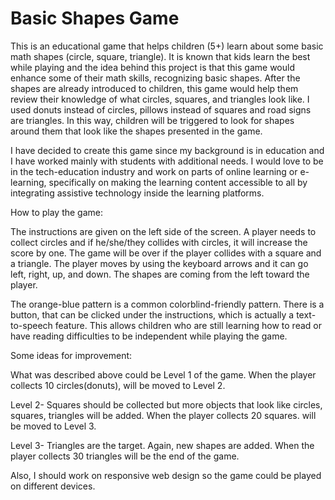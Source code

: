 # Basic Shapes Game

This is an educational game that helps children (5+) learn about some basic math shapes (circle, square, triangle). It is known that kids learn the best while playing and the idea behind this project is that this game would enhance some of their math skills, recognizing basic shapes. After the shapes are already introduced to children, this game would help them review their knowledge of what circles, squares, and triangles look like. I used donuts instead of circles, pillows instead of squares and road signs are triangles. In this way, children will be triggered to look for shapes around them that look like the shapes presented in the game.  

I have decided to create this game since my background is in education and I have worked mainly with students with additional needs. I would love to be in the tech-education industry and work on parts of online learning or e-learning, specifically on making the learning content accessible to all by integrating assistive technology inside the learning platforms.  

How to play the game:

The instructions are given on the left side of the screen. A player needs to collect circles and if he/she/they collides with circles, it will increase the score by one. The game will be over if the player collides with a square and a triangle.
The player moves by using the keyboard arrows and it can go left, right, up, and down. The shapes are coming from the left toward the player. 

The orange-blue pattern is a common colorblind-friendly pattern. There is a button, that can be clicked under the instructions, which is actually a text-to-speech feature. This allows children who are still learning how to read or have reading difficulties to be independent while playing the game. 

Some ideas for improvement:

What was described above could be Level 1 of the game. When the player collects 10 circles(donuts), will be moved to Level 2. 

Level 2- Squares should be collected but more objects that look like circles, squares, triangles will be added. When the player collects 20 squares. will be moved to Level 3.

Level 3- Triangles are the target. Again, new shapes are added. When the player collects 30 triangles will be the end of the game. 

Also, I should work on responsive web design so the game could be played on different devices. 
